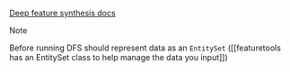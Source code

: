 [Deep feature synthesis docs](https://featuretools.alteryx.com/en/stable/getting_started/afe.html#Deep-Feature-Synthesis)

>[!note]
>Before running DFS should represent data as an `EntitySet` ([[featuretools has an EntitySet class to help manage the data you input]])

